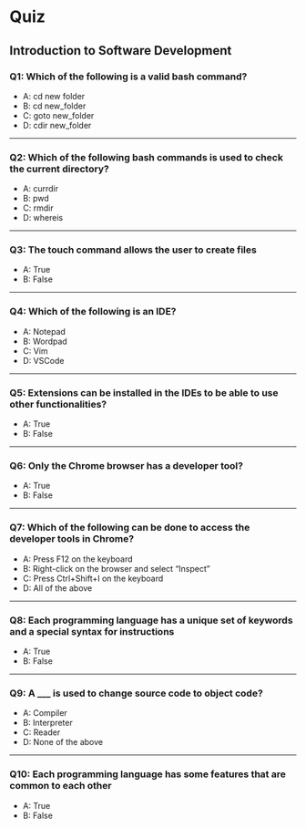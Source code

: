 # Quiz

## Introduction to Software Development

### Q1: Which of the following is a valid bash command?
- A: cd new folder
- B: cd new_folder
- C: goto new_folder
- D: cdir new_folder
---

### Q2: Which of the following bash commands is used to check the current directory?
- A: currdir
- B: pwd
- C: rmdir
- D: whereis
---

### Q3: The touch command allows the user to create files
- A: True
- B: False
---

### Q4: Which of the following is an IDE?
- A: Notepad
- B: Wordpad
- C: Vim
- D: VSCode
---

### Q5: Extensions can be installed in the IDEs to be able to use other functionalities?
- A: True
- B: False
---

### Q6: Only the Chrome browser has a developer tool?
- A: True
- B: False
---

### Q7: Which of the following can be done to access the developer tools in Chrome?
- A: Press F12 on the keyboard
- B: Right-click on the browser and select “Inspect”
- C: Press Ctrl+Shift+I on the keyboard
- D: All of the above
---

### Q8: Each programming language has a unique set of keywords and a special syntax for instructions
- A: True
- B: False
---

### Q9: A ___ is used to change source code to object code?
- A: Compiler
- B: Interpreter
- C: Reader
- D: None of the above
---

### Q10: Each programming language has some features that are common to each other
- A: True
- B: False